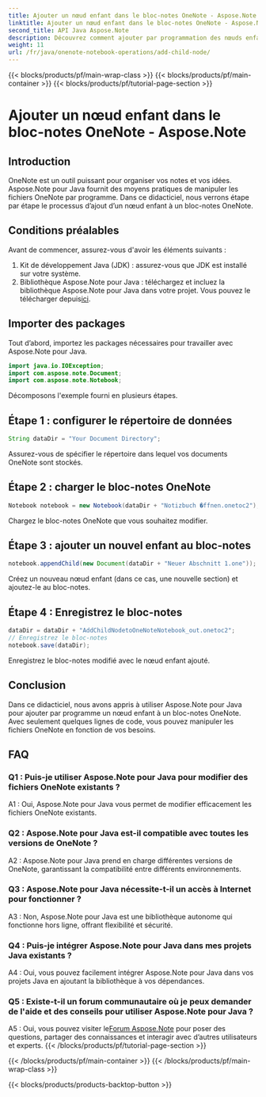 ```yaml
---
title: Ajouter un nœud enfant dans le bloc-notes OneNote - Aspose.Note
linktitle: Ajouter un nœud enfant dans le bloc-notes OneNote - Aspose.Note
second_title: API Java Aspose.Note
description: Découvrez comment ajouter par programmation des nœuds enfants aux blocs-notes OneNote à l’aide d’Aspose.Note pour Java. Améliorez l'organisation de vos notes sans effort.
weight: 11
url: /fr/java/onenote-notebook-operations/add-child-node/
---
```


{{< blocks/products/pf/main-wrap-class >}}
{{< blocks/products/pf/main-container >}}
{{< blocks/products/pf/tutorial-page-section >}}

# Ajouter un nœud enfant dans le bloc-notes OneNote - Aspose.Note

## Introduction

OneNote est un outil puissant pour organiser vos notes et vos idées. Aspose.Note pour Java fournit des moyens pratiques de manipuler les fichiers OneNote par programme. Dans ce didacticiel, nous verrons étape par étape le processus d’ajout d’un nœud enfant à un bloc-notes OneNote.

## Conditions préalables

Avant de commencer, assurez-vous d'avoir les éléments suivants :

1. Kit de développement Java (JDK) : assurez-vous que JDK est installé sur votre système.
2.  Bibliothèque Aspose.Note pour Java : téléchargez et incluez la bibliothèque Aspose.Note pour Java dans votre projet. Vous pouvez le télécharger depuis[ici](https://releases.aspose.com/note/java/).

## Importer des packages

Tout d’abord, importez les packages nécessaires pour travailler avec Aspose.Note pour Java.

```java
import java.io.IOException;
import com.aspose.note.Document;
import com.aspose.note.Notebook;
```

Décomposons l'exemple fourni en plusieurs étapes.

## Étape 1 : configurer le répertoire de données

```java
String dataDir = "Your Document Directory";
```

Assurez-vous de spécifier le répertoire dans lequel vos documents OneNote sont stockés.

## Étape 2 : charger le bloc-notes OneNote

```java
Notebook notebook = new Notebook(dataDir + "Notizbuch �ffnen.onetoc2");
```

Chargez le bloc-notes OneNote que vous souhaitez modifier.

## Étape 3 : ajouter un nouvel enfant au bloc-notes

```java
notebook.appendChild(new Document(dataDir + "Neuer Abschnitt 1.one"));
```

Créez un nouveau nœud enfant (dans ce cas, une nouvelle section) et ajoutez-le au bloc-notes.

## Étape 4 : Enregistrez le bloc-notes

```java
dataDir = dataDir + "AddChildNodetoOneNoteNotebook_out.onetoc2";
// Enregistrez le bloc-notes
notebook.save(dataDir);
```

Enregistrez le bloc-notes modifié avec le nœud enfant ajouté.

## Conclusion

Dans ce didacticiel, nous avons appris à utiliser Aspose.Note pour Java pour ajouter par programme un nœud enfant à un bloc-notes OneNote. Avec seulement quelques lignes de code, vous pouvez manipuler les fichiers OneNote en fonction de vos besoins.

## FAQ

### Q1 : Puis-je utiliser Aspose.Note pour Java pour modifier des fichiers OneNote existants ?

A1 : Oui, Aspose.Note pour Java vous permet de modifier efficacement les fichiers OneNote existants.

### Q2 : Aspose.Note pour Java est-il compatible avec toutes les versions de OneNote ?

A2 : Aspose.Note pour Java prend en charge différentes versions de OneNote, garantissant la compatibilité entre différents environnements.

### Q3 : Aspose.Note pour Java nécessite-t-il un accès à Internet pour fonctionner ?

A3 : Non, Aspose.Note pour Java est une bibliothèque autonome qui fonctionne hors ligne, offrant flexibilité et sécurité.

### Q4 : Puis-je intégrer Aspose.Note pour Java dans mes projets Java existants ?

A4 : Oui, vous pouvez facilement intégrer Aspose.Note pour Java dans vos projets Java en ajoutant la bibliothèque à vos dépendances.

### Q5 : Existe-t-il un forum communautaire où je peux demander de l'aide et des conseils pour utiliser Aspose.Note pour Java ?

 A5 : Oui, vous pouvez visiter le[Forum Aspose.Note](https://forum.aspose.com/c/note/28) pour poser des questions, partager des connaissances et interagir avec d’autres utilisateurs et experts.
{{< /blocks/products/pf/tutorial-page-section >}}

{{< /blocks/products/pf/main-container >}}
{{< /blocks/products/pf/main-wrap-class >}}

{{< blocks/products/products-backtop-button >}}
